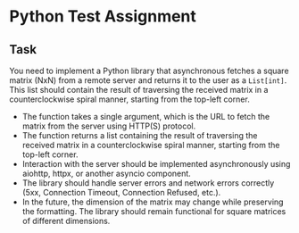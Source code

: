 # Python Test Assignment

## Task

You need to implement a Python library that asynchronous fetches a square matrix (NxN) from a remote server and returns it to the user as a `List[int]`. This list should contain the result of traversing the received matrix in a counterclockwise spiral manner, starting from the top-left corner.

- The function takes a single argument, which is the URL to fetch the matrix from the server using HTTP(S) protocol.
- The function returns a list containing the result of traversing the received matrix in a counterclockwise spiral manner, starting from the top-left corner.
- Interaction with the server should be implemented asynchronously using aiohttp, httpx, or another asyncio component.
- The library should handle server errors and network errors correctly (5xx, Connection Timeout, Connection Refused, etc.).
- In the future, the dimension of the matrix may change while preserving the formatting. The library should remain functional for square matrices of different dimensions.